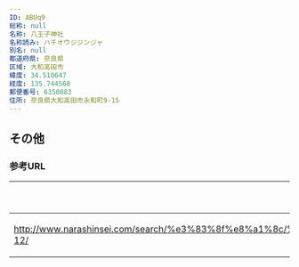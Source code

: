 ```yaml
---
ID: ABUq9
総称: null
名称: 八王子神社
名称読み: ハチオウジジンジャ
別名: null
都道府県: 奈良県
区域: 大和高田市
緯度: 34.510647
経度: 135.744568
郵便番号: 6350083
住所: 奈良県大和高田市永和町9-15
---
```


## その他

### 参考URL

| URL                                                                                                    | 説明   |
| ------------------------------------------------------------------------------------------------------ | ------ |
| http://www.narashinsei.com/search/%e3%83%8f%e8%a1%8c/%e5%85%ab%e7%8e%8b%e5%ad%90%e7%a5%9e%e7%a4%be-12/ | 神社庁 |
